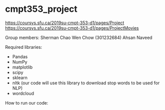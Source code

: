 # cmpt353_project

https://coursys.sfu.ca/2019su-cmpt-353-d1/pages/Project
https://coursys.sfu.ca/2019su-cmpt-353-d1/pages/ProjectMovies

Group members:
Sherman Chao Wen Chow (301232684)
Ahsan Naveed

Required libraries:
- Pandas
- NumPy
- matplotlib
- scipy
- sklearn
- nltk (our code will use this library to download stop words to be used for NLP)
- wordcloud

How to run our code:
